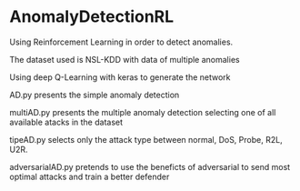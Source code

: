 # AnomalyDetectionRL

Using Reinforcement Learning in order to detect anomalies.

The dataset used is NSL-KDD with data of multiple anomalies

Using deep Q-Learning with keras to generate the network

AD.py presents the simple anomaly detection

multiAD.py presents the multiple anomaly detection selecting one of all available atacks in the dataset

tipeAD.py selects only the attack type between normal, DoS, Probe, R2L, U2R.

adversarialAD.py pretends to use the beneficts of adversarial to send most optimal attacks and train a better defender

